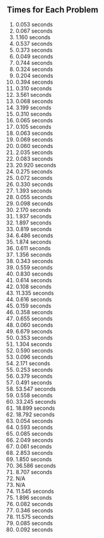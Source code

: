 ## Times for Each Problem

1.  0.053 seconds
2.  0.067 seconds
3.  1.160 seconds
4.  0.537 seconds
5.  0.373 seconds
6.  0.049 seconds
7.  0.744 seconds
8.  0.324 seconds
9.  0.204 seconds
10.  0.394 seconds
11.  0.310 seconds
12.  3.561 seconds
13.  0.068 seconds
14.  3.199 seconds
15.  0.310 seconds
16.  0.065 seconds
17.  0.105 seconds
18.  0.063 seconds
19.  0.069 seconds
20.  0.060 seconds
21.  2.035 seconds
22.  0.083 seconds
23.  20.920 seconds
24.  0.275 seconds
25.  0.072 seconds
26.  0.330 seconds
27.  1.393 seconds
28.  0.055 seconds
29.  0.098 seconds
30.  2.170 seconds
31.  1.937 seconds
32.  1.897 seconds
33.  0.819 seconds
34.  6.486 seconds
35.  1.874 seconds
36.  0.611 seconds
37.  1.356 seconds
38.  0.343 seconds
39.  0.559 seconds
40.  0.830 seconds
41.  0.614 seconds
42.  0.108 seconds
43.  11.335 seconds
44.  0.616 seconds
45.  0.159 seconds
46.  0.358 seconds
47.  0.655 seconds
48.  0.060 seconds
49.  6.679 seconds
50.  0.353 seconds
51.  1.304 seconds
52.  0.590 seconds
53.  0.096 seconds
54.  2.171 seconds
55.  0.253 seconds
56.  0.379 seconds
57.  0.491 seconds
58.  53.547 seconds
59.  0.558 seconds
60.  33.245 seconds
61.  18.899 seconds
62.  18.792 seconds
63.  0.054 seconds
64.  0.593 seconds
65.  0.085 seconds
66.  2.049 seconds
67.  0.061 seconds
68.  2.853 seconds
69.  1.850 seconds
70.  36.586 seconds
71.  8.707 seconds
72.  N/A
73.  N/A
74.  11.545 seconds
75.  1.896 seconds
76.  0.082 seconds
77.  0.346 seconds
78.  11.575 seconds
79.  0.085 seconds
80.  0.092 seconds
